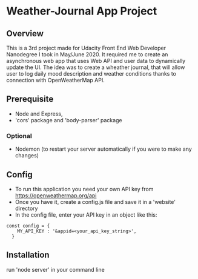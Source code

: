 # Weather-Journal App Project

## Overview
This is a 3rd project made for Udacity Front End Web Developer Nanodegree I took in May/June 2020. It required me to create an asynchronous web app that uses Web API and user data to dynamically update the UI. The idea was to create a wheather journal, that will allow user to log daily mood description and weather conditions thanks to connection with OpenWeatherMap API.

## Prerequisite
- Node and Express, 
- 'cors' package and 'body-parser' package

### Optional
- Nodemon (to restart your server automatically if you were to make any changes)

## Config
- To run this application you need your own API key from https://openweathermap.org/api 
- Once you have it, create a config.js file and save it in a 'website' directory
- In the config file, enter your API key in an object like this:
```
const config = {
    MY_API_KEY : '&appid=<your_api_key_string>',
  }
```
## Installation
run 'node server' in your command line
